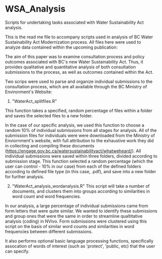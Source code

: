 # WSA_Analysis
Scripts for undertaking tasks associated with Water Sustainability Act analysis. 

This is the read me file to accompany scripts used in analysis of BC Water Sustainability Act Modernization process. All files here were used to analyze data contained within the upcoming publication:

The aim of this paper was to examine consultation process and policy outcomes associated with BC's new Water Sustainability Act. Thus, it provides qualitative and quantitative analysis of both consultation submissions to the process, as well as outcomes contained within the Act.

Two scrips were used to parse and organize individual submissions to the consultation process, which are all available through the BC Ministry of Environment's Website:

1. "WaterAct_splitfiles.R" 

This function takes a specified, random percentage of files within a folder and saves the selected files to a new folder. 

In the case of our specific analysis,  we used this function  to choose a random 10% of individual submissions from all stages for analysis. All of the submission files for individuals were were downloaded from the Ministry of Enviornment's website, with full attribution to the exhaustive work they did in collecting and compiling these documents (https://engage.gov.bc.ca/watersustainabilityact/whatweheard/). All individual submissions were saved within three folders, divided according to submission stage. This function  selected a random percentage (which the user can control - 10% in our case) from each of the defined folders according to defined file type (in this case, .pdf), and save into a new folder for further analysis. 

2. "WaterAct_analysis_wordanalysis.R"
This script will take a number of documents, and clusters them into groups according to similarities in word count and word frequencies.

In our analysis, a large percentage of individual submissions came from form letters that were quite similar. We wanted to identify these submissions and group ones that were the same in order to streamline qualtitative analysis (coding) in NVivo. Form submissions were clustered using this script on the basis of similar word counts and similarities in word frequencies between different submissions. 

It also performs optional basic language processing functions, specifically assocation of words of interest (such as 'protect', 'public, etc) that the user can specify.
